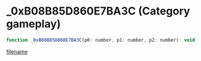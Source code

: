# _0xB08B85D860E7BA3C (Category gameplay)

```js
function _0xB08B85D860E7BA3C(p0: number, p1: number, p2: number): void
```

[filename](_0xB08B85D860E7BA3C_m.md ':include')